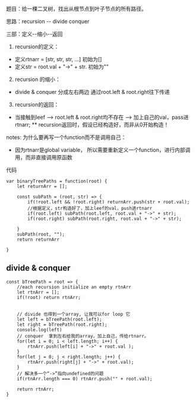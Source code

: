 题目：给一棵二叉树，找出从根节点到叶子节点的所有路径。

思路：recursion -- divide conquer 

三部：定义--缩小--返回


1. recursion的定义：
* 定义rtnarr = [str, str, str, ...] 初始为[]
* 定义str = root.val + "->" + str. 初始为""

2. recursion 的缩小：
* divide & conquer 分成左右两边 通过root.left & root.right往下传递

3. recursion的返回：
* 当接触到leef --> root.left & root.right均不存在 --> 加上自己的val，pass进rtnarr; 
 ** recursion返回时，假设已经构造好，而非从0开始构造！


notes: 为什么要再写一个function而不是调用自己：
- 因为rtnarr是global variable，
    所以需要重新定义一个function，进行内部调用，而非直接调用原函数

代码
```
var binaryTreePaths = function(root) {
	let returnArr = [];
	
	const subPath = (root, str) => {
		if(!root.left && !root.right) returnArr.push(str + root.val);
		//根据定义，str构造好了，加上leef的val，push进rtnarr
		if(root.left) subPath(root.left, root.val + "->" + str);
		if(root.right) subPath(root.right, root.val + "->" + str);

	}
	subPath(root, "");
	return returnArr
	
}
```
## divide & conquer
```
const bTreePath = root => {
	//each recursion initialize an empty rtnArr 
	let rtnArr = [];
	if(!root) return rtnArr;
	
	
	// divide 也得到一个array, 让我可以for loop 它 
	let left = bTreePath(root.left);
	let right = bTreePath(root.right);
	console.log(left)
	// conquer  拿到左右给我的array，加上自己，传给rtnarr。
	for(let i = 0; i < left.length; i++) {
		rtnArr.push(left[i] + "->" + root.val ); 
	}
	for(let j = 0; j < right.length; j++) {
		rtnArr.push(right[j] + "->" + root.val);
	}
	// 解决多一个“->”指向undefined的问题
	if(rtnArr.length === 0) rtnArr.push("" + root.val);
	
	return rtnArr;
}
```
